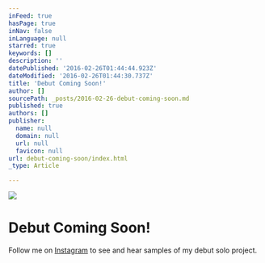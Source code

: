 ```yaml
---
inFeed: true
hasPage: true
inNav: false
inLanguage: null
starred: true
keywords: []
description: ''
datePublished: '2016-02-26T01:44:44.923Z'
dateModified: '2016-02-26T01:44:30.737Z'
title: 'Debut Coming Soon!'
author: []
sourcePath: _posts/2016-02-26-debut-coming-soon.md
published: true
authors: []
publisher:
  name: null
  domain: null
  url: null
  favicon: null
url: debut-coming-soon/index.html
_type: Article

---
```

![](https://s3-us-west-2.amazonaws.com/the-grid-img/p/4654e9fb53e7bbeb837ce403965837ac3b3679cc.png)

# Debut Coming Soon!

Follow me on [Instagram][0] to see and hear samples of my debut solo project.

[0]: http://instagram.com/hakimcallier